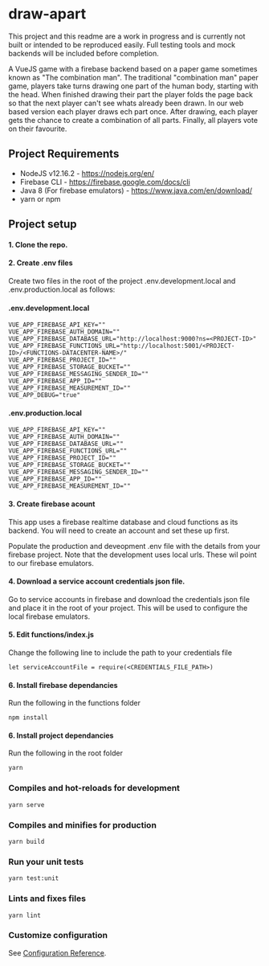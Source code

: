 # draw-apart
This project and this readme are a work in progress and is currently not built or intended to be reproduced easily. Full testing tools and mock backends will be included before completion.

A VueJS game with a firebase backend based on a paper game sometimes known as "The combination man". The traditional "combination man" paper game, players take turns drawing one part of the human body, starting with the head. When finished drawing their part the player folds the page back so that the next player can't see whats already been drawn. In our web based version each player draws ech part once. After drawing, each player gets the chance to create a combination of all parts. Finally, all players vote on their favourite.
## Project Requirements
* NodeJS v12.16.2 - https://nodejs.org/en/
* Firebase CLI - https://firebase.google.com/docs/cli
* Java 8 (For firebase emulators) - https://www.java.com/en/download/
* yarn or npm

## Project setup
#### 1. Clone the repo.   
#### 2. Create .env files   
Create two files in the root of the project .env.development.local and .env.production.local as follows:
#### .env.development.local
```
VUE_APP_FIREBASE_API_KEY=""
VUE_APP_FIREBASE_AUTH_DOMAIN=""
VUE_APP_FIREBASE_DATABASE_URL="http://localhost:9000?ns=<PROJECT-ID>"
VUE_APP_FIREBASE_FUNCTIONS_URL="http://localhost:5001/<PROJECT-ID>/<FUNCTIONS-DATACENTER-NAME>/"
VUE_APP_FIREBASE_PROJECT_ID=""
VUE_APP_FIREBASE_STORAGE_BUCKET=""
VUE_APP_FIREBASE_MESSAGING_SENDER_ID=""
VUE_APP_FIREBASE_APP_ID=""
VUE_APP_FIREBASE_MEASUREMENT_ID=""
VUE_APP_DEBUG="true"
```
#### .env.production.local
```
VUE_APP_FIREBASE_API_KEY=""
VUE_APP_FIREBASE_AUTH_DOMAIN=""
VUE_APP_FIREBASE_DATABASE_URL=""
VUE_APP_FIREBASE_FUNCTIONS_URL=""
VUE_APP_FIREBASE_PROJECT_ID=""
VUE_APP_FIREBASE_STORAGE_BUCKET=""
VUE_APP_FIREBASE_MESSAGING_SENDER_ID=""
VUE_APP_FIREBASE_APP_ID=""
VUE_APP_FIREBASE_MEASUREMENT_ID=""
```
#### 3. Create firebase acount   
This app uses a firebase realtime database and cloud functions as its backend. You will need to create an account and set these up first.

Populate the production and deveopment .env file with the details from your firebase project. Note that the development uses local urls. These wil point to our firebase emulators.

#### 4. Download a service account credentials json file.   
Go to service accounts in firebase and download the credentials json file and place it in the root of your project. This will be used to configure the local firebase emulators.

#### 5. Edit functions/index.js
Change the following line to include the path to your credentials file
```
let serviceAccountFile = require(<CREDENTIALS_FILE_PATH>)
```

#### 6. Install firebase dependancies
Run the following in the functions folder

```
npm install
```

#### 6. Install project dependancies
Run the following in the root folder
```
yarn
```

### Compiles and hot-reloads for development
```
yarn serve
```

### Compiles and minifies for production
```
yarn build
```

### Run your unit tests
```
yarn test:unit
```

### Lints and fixes files
```
yarn lint
```

### Customize configuration
See [Configuration Reference](https://cli.vuejs.org/config/).
